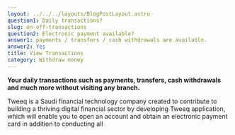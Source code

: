 ```yaml
---
layout: ../../../layouts/BlogPostLayout.astro
question1: Daily transactions?
slug: on-off-transactions
question2: Electronic payment available?
answer1: payments / transfers / cash withdrawals are available.
answer2: Yes
title: View Transactions
category: Withdraw money
---
```

**Your daily transactions such as payments, transfers, cash withdrawals and much more without visiting any branch.**

Tweeq is a Saudi financial technology company created to contribute to building a thriving digital financial sector by developing Tweeq application, which will enable you to open an account and obtain an electronic payment card in addition to conducting all